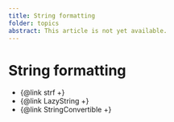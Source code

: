 ```yaml
---
title: String formatting
folder: topics
abstract: This article is not yet available.
---
```


# String formatting

- {@link strf +}
- {@link LazyString +}
- {@link StringConvertible +}

